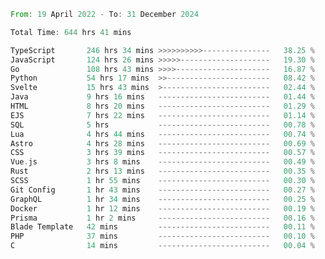 <!--START_SECTION:waka-->

```rust
From: 19 April 2022 - To: 31 December 2024

Total Time: 644 hrs 41 mins

TypeScript       246 hrs 34 mins >>>>>>>>>>---------------   38.25 %
JavaScript       124 hrs 26 mins >>>>>--------------------   19.30 %
Go               108 hrs 43 mins >>>>---------------------   16.87 %
Python           54 hrs 17 mins  >>-----------------------   08.42 %
Svelte           15 hrs 43 mins  >------------------------   02.44 %
Java             9 hrs 16 mins   -------------------------   01.44 %
HTML             8 hrs 20 mins   -------------------------   01.29 %
EJS              7 hrs 22 mins   -------------------------   01.14 %
SQL              5 hrs           -------------------------   00.78 %
Lua              4 hrs 44 mins   -------------------------   00.74 %
Astro            4 hrs 28 mins   -------------------------   00.69 %
CSS              3 hrs 39 mins   -------------------------   00.57 %
Vue.js           3 hrs 8 mins    -------------------------   00.49 %
Rust             2 hrs 13 mins   -------------------------   00.35 %
SCSS             1 hr 55 mins    -------------------------   00.30 %
Git Config       1 hr 43 mins    -------------------------   00.27 %
GraphQL          1 hr 34 mins    -------------------------   00.25 %
Docker           1 hr 12 mins    -------------------------   00.19 %
Prisma           1 hr 2 mins     -------------------------   00.16 %
Blade Template   42 mins         -------------------------   00.11 %
PHP              37 mins         -------------------------   00.10 %
C                14 mins         -------------------------   00.04 %
```

<!--END_SECTION:waka-->

<!-- [![Wakatime Stats](https://github-readme-stats.vercel.app/api/wakatime/?username=Supakornn&layout=compact&langs_count=16&hide_border=true&custom_title=Wakatime&bg_color=00000000&hide=PHP)](https://wakatime.com/@Supakornn) -->
